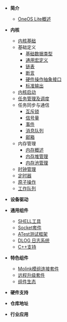 <!-- OneOS-2.0/_sidebar.md -->

- **简介**
  - [OneOS Lite概述](/README.md)

- **内核**
  - [内核基础](/kernel/README.md)
  - 基础定义
    - [基础数据类型](/kernel/doc/typedef.md)
    - [通用宏定义](/kernel/doc/stddef.md)
    - [链表](/kernel/doc/list.md)
    - [断言](/kernel/doc/assert.md)
    - [硬件操作抽象接口](/kernel/doc/hw.md)
    - [标准输出](/kernel/doc/util.md)
  - [内核启动](/kernel/doc/startup.md)
  - [任务管理及调度](/kernel/doc/task.md)
  - 任务同步与通信
    - [互斥锁](/kernel/doc/mutex.md)
    - [信号量](/kernel/doc/sem.md)
    - [事件](/kernel/doc/event.md)
    - [消息队列](/kernel/doc/mq.md)
    - [邮箱](/kernel/doc/mailbox.md)
  - 内存管理
    - [内存概述](/kernel/doc/memory_manage.md)
    - [内存堆管理](/kernel/doc/memoryheap.md)
    - [内存池管理](/kernel/doc/memorypool.md)
  - [时钟管理](/kernel/doc/tick.md)
  - [定时器](/kernel/doc/timer.md)
  - [原子操作](/kernel/doc/atomic.md)
  - [工作队列](/kernel/doc/workqueue.md)

- **设备驱动**



- **通用组件**
  - [SHELL工具](/components/shell/README.md)
  - [Socket套件](/components/socket/README.md)
  - [ATest测试框架](/components/atest/README.md)
  - [DLOG 日志系统](/components/dlog/README.md)
  - [C++支持](/components/cplusplus/README.md)

- **特色组件**
  - [Molink模组连接套件](/components/molink/README.md)
  - [远程升级套件](/components/ota/cmiot/README.md)
  - [组件生态](/thirdparty/README.md)




- **硬件支持**



- **仓库地址**



- **行业应用**



